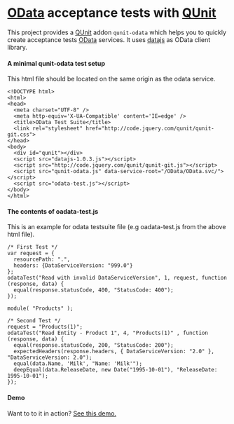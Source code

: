 [OData](http://www.odata.org/) acceptance tests with [QUnit](http://qunitjs.com/) 
===========

This project provides a [QUnit](http://qunitjs.com/) addon `qunit-odata` which helps you to 
quickly create acceptance tests [OData](http://www.odata.org/) services.
It uses [datajs](http://datajs.codeplex.com) as OData client library. 

#### A minimal qunit-odata test setup 
This html file should be located on the same origin as the odata service.

    <!DOCTYPE html>
    <html>
    <head>
      <meta charset="UTF-8" />
      <meta http-equiv='X-UA-Compatible' content='IE=edge' />
      <title>OData Test Suite</title>
      <link rel="stylesheet" href="http://code.jquery.com/qunit/qunit-git.css">
    </head>
    <body>
      <div id="qunit"></div>
      <script src="datajs-1.0.3.js"></script>
      <script src="http://code.jquery.com/qunit/qunit-git.js"></script>
      <script src="qunit-odata.js" data-service-root="/OData/OData.svc/"></script>  
      <script src="odata-test.js"></script>    
    </body>
    </html>

#### The contents of oadata-test.js
This is an example for odata testsuite file (e.g oadata-test.js from 
the above html file).
    
    /* First Test */        
    var request = {
      resourcePath: ".", 
      headers: {DataServiceVersion: "999.0"}
    };
    odataTest("Read with invalid DataServiceVersion", 1, request, function (response, data) {
      equal(response.statusCode, 400, "StatusCode: 400");
    });
    
    module( "Products" );    
    
    /* Second Test */
    request = "Products(1)";
    odataTest("Read Entity - Product 1", 4, "Products(1)" , function (response, data) {
      equal(response.statusCode, 200, "StatusCode: 200");
      expectedHeaders(response.headers, { DataServiceVersion: "2.0" }, "DataServiceVersion: 2.0");
      equal(data.Name, 'Milk', "Name: 'Milk'");
      deepEqual(data.ReleaseDate, new Date("1995-10-01"), "ReleaseDate: 1995-10-01");
    });

#### Demo
Want to to it in action? [See this demo.](http://odata-test.herokuapp.com/) 



